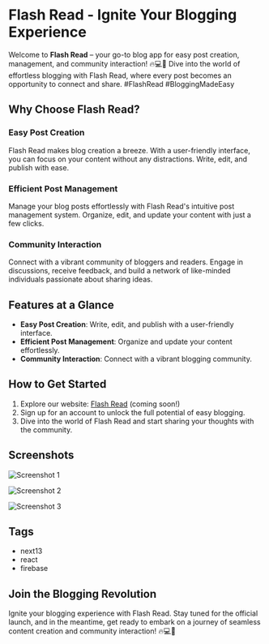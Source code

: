 # Flash Read - Ignite Your Blogging Experience

Welcome to **Flash Read** – your go-to blog app for easy post creation, management, and community interaction! 🔥💻📝 Dive into the world of effortless blogging with Flash Read, where every post becomes an opportunity to connect and share. #FlashRead #BloggingMadeEasy

## Why Choose Flash Read?

### Easy Post Creation

Flash Read makes blog creation a breeze. With a user-friendly interface, you can focus on your content without any distractions. Write, edit, and publish with ease.

### Efficient Post Management

Manage your blog posts effortlessly with Flash Read's intuitive post management system. Organize, edit, and update your content with just a few clicks.

### Community Interaction

Connect with a vibrant community of bloggers and readers. Engage in discussions, receive feedback, and build a network of like-minded individuals passionate about sharing ideas.

## Features at a Glance

- **Easy Post Creation**: Write, edit, and publish with a user-friendly interface.
- **Efficient Post Management**: Organize and update your content effortlessly.
- **Community Interaction**: Connect with a vibrant blogging community.

## How to Get Started

1. Explore our website: [Flash Read](#) (coming soon!)
2. Sign up for an account to unlock the full potential of easy blogging.
3. Dive into the world of Flash Read and start sharing your thoughts with the community.

## Screenshots

![Screenshot 1](https://res.cloudinary.com/dqfvbunr2/image/upload/v1709382819/portfolio/zvgkqvdsjxgxg0rrxibc.webp)

![Screenshot 2](https://res.cloudinary.com/dqfvbunr2/image/upload/v1709382818/portfolio/mneznb78gzftztaondg8.webp)

![Screenshot 3](https://res.cloudinary.com/dqfvbunr2/image/upload/v1709382820/portfolio/vcl73txpdeqi6lpqi7w2.webp)

## Tags

- next13
- react
- firebase

## Join the Blogging Revolution

Ignite your blogging experience with Flash Read. Stay tuned for the official launch, and in the meantime, get ready to embark on a journey of seamless content creation and community interaction! 🔥💻📝
